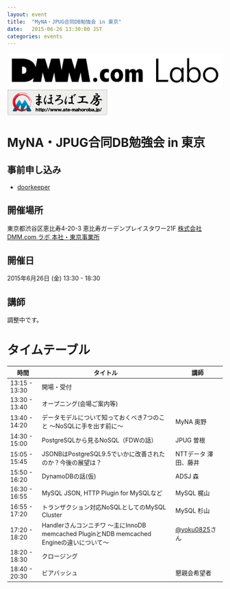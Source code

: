 ```yaml
---
layout: event
title:  "MyNA・JPUG合同DB勉強会 in 東京"
date:   2015-06-26 13:30:00 JST
categories: events
---
```


![DMM.com ラボ](/images/DMM.com-Labo.png)
![まほろば工房](/images/mahoroba_234.png)

# MyNA・JPUG合同DB勉強会 in 東京

## 事前申し込み

* [doorkeeper](https://dbstudychugoku.doorkeeper.jp/events/25804)

## 開催場所

東京都渋谷区恵比寿4-20-3 恵比寿ガーデンプレイスタワー21F [株式会社DMM.com ラボ 本社・東京事業所](http://labo.dmm.com/about/access/)

## 開催日

2015年6月26日 (金) 13:30 - 18:30

## 講師

調整中です。

# タイムテーブル

時間 | タイトル| 講師
------------ | ------------- | -------------
13:15 - 13:30|開場・受付||
13:30 - 13:40|オープニング(会場ご案内等)||
13:40 - 14:20|データモデルについて知っておくべき7つのこと 〜NoSQLに手を出す前に〜|MyNA 奥野|
14:30 - 15:00|PostgreSQLから見るNoSQL（FDWの話）|JPUG 曽根|
15:05 - 15:45|JSONBはPostgreSQL9.5でいかに改善されたのか？今後の展望は？|NTTデータ 澤田、藤井|
15:50 - 16:20|DynamoDBの話(仮)|ADSJ 森|
16:30 - 16:55|MySQL JSON, HTTP Plugin for MySQLなど |MySQL 梶山|
16:55 - 17:20|トランザクション対応NoSQLとしてのMySQL Cluster|MySQL 杉山|
17:20 - 18:20| Handlerさんコンニチワ 〜主にInnoDB memcached PluginとNDB memcached Engineの違いについて〜|[@yoku0825](https://twitter.com/yoku0825)さん|
18:20 - 18:30|クロージング||
18:40 - 20:30|ビアバッシュ|懇親会希望者|
